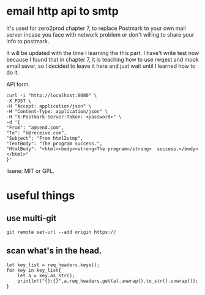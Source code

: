# email http api to smtp
It's used for zero2prod chapter 7, to replace Postmark to your own mail server incase you face with network problem or don't  willing to share your info to postmark. 

It will be updated with the time I learning the this part.
I have't write test now because I found that in chapter 7, it is teaching how to use rwqest and mook email sever, so I decided to leave it here and just wait until I learned how to do it.



API form:
```
curl -i "http://localhost:8080" \
-X POST \
-H "Accept: application/json" \
-H "Content-Type: application/json" \
-H "X-Postmark-Server-Token: <password>" \
-d '{
"From": "a@send.com",
"To": "b@receive.com",
"Subject": "From html2stmp",
"TextBody": "The program success.",
"HtmlBody": "<html><body><strong>The program</strong>  success.</body></html>"
}'

```



lisene: MIT or GPL.

# useful things
## use multi-git 
`git remote set-url --add origin https://`
## scan what's in the head.
```
let key_list = req_headers.keys();
for key in key_list{
    let a = key.as_str();
    println!("{}:{}",a,req_headers.get(a).unwrap().to_str().unwrap());
}
```